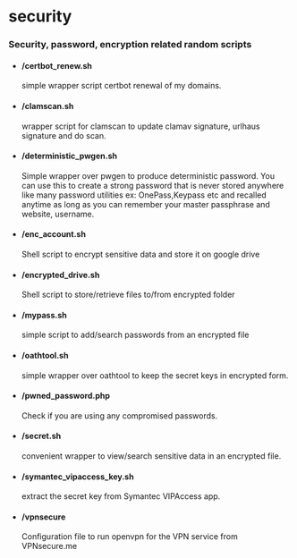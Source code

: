 # security

### Security, password, encryption related random scripts
  
- #### /certbot_renew.sh
  simple wrapper script certbot renewal of my domains.
  
- #### /clamscan.sh
  wrapper script for clamscan to update clamav signature, urlhaus signature and do scan.
  
- #### /deterministic_pwgen.sh
  Simple wrapper over pwgen to produce deterministic password. You can use this to create a strong password 
  that is never stored anywhere like many password utilities ex: OnePass,Keypass etc and recalled anytime
  as long as you can remember your master passphrase and website, username.

- #### /enc_account.sh 
  Shell script to encrypt sensitive data and store it on google drive

- #### /encrypted_drive.sh
  Shell script to store/retrieve files to/from encrypted folder

- #### /mypass.sh
  simple script to add/search passwords from an encrypted file
  
- #### /oathtool.sh
  simple wrapper over oathtool to keep the secret keys in encrypted form.

- #### /pwned_password.php
  Check if you are using any compromised passwords.

- #### /secret.sh
  convenient wrapper to view/search sensitive data in an encrypted file.

- #### /symantec_vipaccess_key.sh
  extract the secret key from Symantec VIPAccess app.

- #### /vpnsecure
  Configuration file to run openvpn for the VPN service from VPNsecure.me
  
